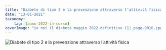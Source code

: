 ```yaml
---
title: "Diabete di tipo 2 e la prevenzione attraverso l’attività fisica"
date: "13-01-2021"
taxonomy: 
    tag: [anno-2022-in-corso]
coverImage: "io noi il diabete maggio 2022_definitivo (1)_page-0016.jpg"
---
```


![Diabete di tipo 2 e la prevenzione attraverso l’attività fisica](images/io%20noi%20il%20diabete%20maggio%202022_definitivo%20(1)_page-0016.jpg)
